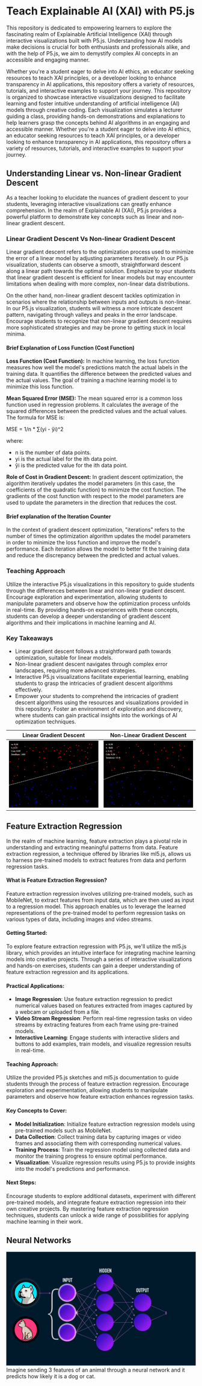 # Teach Explainable AI (XAI) with P5.js

This repository is dedicated to empowering learners to explore the fascinating realm of Explainable Artificial Intelligence (XAI) through interactive visualizations built with P5.js. Understanding how AI models make decisions is crucial for both enthusiasts and professionals alike, and with the help of P5.js, we aim to demystify complex AI concepts in an accessible and engaging manner.

Whether you're a student eager to delve into AI ethics, an educator seeking resources to teach XAI principles, or a developer looking to enhance transparency in AI applications, this repository offers a variety of resources, tutorials, and interactive examples to support your journey. This repository is organized to showcase interactive visualizations designed to facilitate learning and foster intuitive understanding of artificial intelligence (AI) models through creative coding. Each visualization simulates a lecturer guiding a class, providing hands-on demonstrations and explanations to help learners grasp the concepts behind AI algorithms in an engaging and accessible manner.
Whether you're a student eager to delve into AI ethics, an educator seeking resources to teach XAI principles, or a developer looking to enhance transparency in AI applications, this repository offers a variety of resources, tutorials, and interactive examples to support your journey.


## Understanding Linear vs. Non-linear Gradient Descent
As a teacher looking to elucidate the nuances of gradient descent to your students, leveraging interactive visualizations can greatly enhance comprehension. In the realm of Explainable AI (XAI), P5.js provides a powerful platform to demonstrate key concepts such as linear and non-linear gradient descent.

### Linear Gradient Descent Vs Non-linear Gradient Descent
Linear gradient descent refers to the optimization process used to minimize the error of a linear model by adjusting parameters iteratively. In our P5.js visualization, students can observe a smooth, straightforward descent along a linear path towards the optimal solution. Emphasize to your students that linear gradient descent is efficient for linear models but may encounter limitations when dealing with more complex, non-linear data distributions.

On the other hand, non-linear gradient descent tackles optimization in scenarios where the relationship between inputs and outputs is non-linear. In our P5.js visualization, students will witness a more intricate descent pattern, navigating through valleys and peaks in the error landscape. Encourage students to recognize that non-linear gradient descent requires more sophisticated strategies and may be prone to getting stuck in local minima.

#### Brief Explanation of Loss Function (Cost Function)
**Loss Function (Cost Function):**
In machine learning, the loss function measures how well the model's predictions match the actual labels in the training data. It quantifies the difference between the predicted values and the actual values. The goal of training a machine learning model is to minimize this loss function.

**Mean Squared Error (MSE):**
The mean squared error is a common loss function used in regression problems. It calculates the average of the squared differences between the predicted values and the actual values. The formula for MSE is:

MSE = 1/n * ∑(yi - ŷi)^2

where:
- n is the number of data points.
- yi is the actual label for the ith data point.
- ŷi is the predicted value for the ith data point.

**Role of Cost in Gradient Descent:**
In gradient descent optimization, the algorithm iteratively updates the model parameters (in this case, the coefficients of the quadratic function) to minimize the cost function. The gradients of the cost function with respect to the model parameters are used to update the parameters in the direction that reduces the cost.


#### Brief explanation of the Iteration Counter
In the context of gradient descent optimization, "iterations" refers to the number of times the optimization algorithm updates the model parameters in order to minimize the loss function and improve the model's performance. Each iteration allows the model to better fit the training data and reduce the discrepancy between the predicted and actual values.

### Teaching Approach
Utilize the interactive P5.js visualizations in this repository to guide students through the differences between linear and non-linear gradient descent. Encourage exploration and experimentation, allowing students to manipulate parameters and observe how the optimization process unfolds in real-time. By providing hands-on experiences with these concepts, students can develop a deeper understanding of gradient descent algorithms and their implications in machine learning and AI.

### Key Takeaways
- Linear gradient descent follows a straightforward path towards optimization, suitable for linear models.
- Non-linear gradient descent navigates through complex error landscapes, requiring more advanced strategies.
- Interactive P5.js visualizations facilitate experiential learning, enabling students to grasp the intricacies of gradient descent algorithms effectively.
- Empower your students to comprehend the intricacies of gradient descent algorithms using the resources and visualizations provided in this repository. Foster an environment of exploration and discovery, where students can gain practical insights into the workings of AI optimization techniques.
  
Linear Gradient Descent            |  Non-Linear Gradient Descent
:-------------------------:|:-------------------------:
![Linear Gradient Descent](img/lin-reg.png)  |  ![Non-Linear Gradient Descent](img/non-lin.png)


## Feature Extraction Regression
In the realm of machine learning, feature extraction plays a pivotal role in understanding and extracting meaningful patterns from data. Feature extraction regression, a technique offered by libraries like ml5.js, allows us to harness pre-trained models to extract features from data and perform regression tasks.

#### What is Feature Extraction Regression?
Feature extraction regression involves utilizing pre-trained models, such as MobileNet, to extract features from input data, which are then used as input to a regression model. This approach enables us to leverage the learned representations of the pre-trained model to perform regression tasks on various types of data, including images and video streams.

#### Getting Started:
To explore feature extraction regression with P5.js, we'll utilize the ml5.js library, which provides an intuitive interface for integrating machine learning models into creative projects. Through a series of interactive visualizations and hands-on exercises, students can gain a deeper understanding of feature extraction regression and its applications.

#### Practical Applications:
- **Image Regression**: Use feature extraction regression to predict numerical values based on features extracted from images captured by a webcam or uploaded from a file. 
- **Video Stream Regression**: Perform real-time regression tasks on video streams by extracting features from each frame using pre-trained models. 
- **Interactive Learning**: Engage students with interactive sliders and buttons to add examples, train models, and visualize regression results in real-time.

#### Teaching Approach:
Utilize the provided P5.js sketches and ml5.js documentation to guide students through the process of feature extraction regression. Encourage exploration and experimentation, allowing students to manipulate parameters and observe how feature extraction enhances regression tasks.

#### Key Concepts to Cover:
- **Model Initialization**: Initialize feature extraction regression models using pre-trained models such as MobileNet.
- **Data Collection**: Collect training data by capturing images or video frames and associating them with corresponding numerical values.
- **Training Process**: Train the regression model using collected data and monitor the training progress to ensure optimal performance.
- **Visualization**: Visualize regression results using P5.js to provide insights into the model's predictions and performance.

#### Next Steps:
Encourage students to explore additional datasets, experiment with different pre-trained models, and integrate feature extraction regression into their own creative projects. By mastering feature extraction regression techniques, students can unlock a wide range of possibilities for applying machine learning in their work.


## Neural Networks

<img alt="Image of Neural Netowrk" src="img\dog-cat.gif" title="Imagine sending 3 features of an animal through a neural network and it predicts how likely it is a dog or cat." />
Imagine sending 3 features of an animal through a neural network and it predicts how likely it is a dog or cat.
